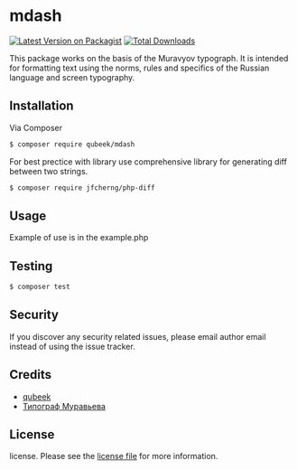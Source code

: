 # mdash

[![Latest Version on Packagist][ico-version]][link-packagist]
[![Total Downloads][ico-downloads]][link-downloads]

This package works on the basis of the Muravyov typograph. It is intended for formatting text using the norms, rules and specifics of the Russian language and screen typography.

## Installation

Via Composer

``` bash
$ composer require qubeek/mdash
```

For best prectice with library use comprehensive library for generating diff between two strings.

``` bash
$ composer require jfcherng/php-diff
```

## Usage

Example of use is in the example.php

## Testing

``` bash
$ composer test
```

## Security

If you discover any security related issues, please email author email instead of using the issue tracker.

## Credits

- [qubeek](https://github.com/qubeek/mdash)
- [Типограф Муравьева](http://mdash.ru/)

## License

license. Please see the [license file](license.md) for more information.

[ico-version]: https://img.shields.io/packagist/v/qubeek/mdash.svg?style=flat-square
[ico-downloads]: https://img.shields.io/packagist/dt/qubeek/mdash.svg?style=flat-square
[ico-travis]: https://img.shields.io/travis/qubeek/mdash/master.svg?style=flat-square
[ico-styleci]: https://styleci.io/repos/12345678/shield

[link-packagist]: https://packagist.org/packages/qubeek/mdash
[link-downloads]: https://packagist.org/packages/qubeek/mdash
[link-travis]: https://travis-ci.org/qubeek/mdash
[link-styleci]: https://styleci.io/repos/12345678
[link-author]: https://github.com/qubeek
[link-contributors]: ../../contributors
